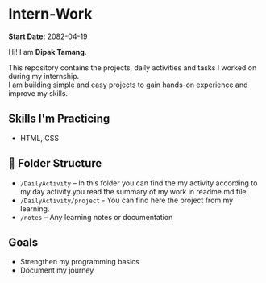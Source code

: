 # Intern-Work
**Start Date:** 2082-04-19

Hi! I am **Dipak Tamang**.

This repository contains the projects, daily activities and tasks I worked on during my internship.  
I am building simple and easy projects to gain hands-on experience and improve my skills.

## Skills I'm Practicing
- HTML, CSS

## 📁 Folder Structure
- `/DailyActivity` – In this folder you can find the my activity according to my day activity.you read the summary of my work in readme.md file.
- `/DailyActivity/project` - You can find here the project from my learning. 
- `/notes` – Any learning notes or documentation

## Goals
- Strengthen my programming basics
- Document my journey

